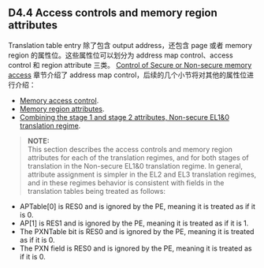 ## D4.4 Access controls and memory region attributes

Translation table entry 除了包含 output address，还包含 page 或者 memory region 的属性位。这些属性位可以划分为 address map control、access control 和 region attribute 三类。 [Control of Secure or Non-secure memory access](#) 章节介绍了 address map control，后续的几个小节将对其他的属性位进行介绍：

* [Memory access control](#).
* [Memory region attributes](#).
* [Combining the stage 1 and stage 2 attributes, Non-secure EL1&0 translation regime](#).

> **NOTE:**  
This section describes the access controls and memory region attributes for each of the translation regimes, and for both stages of translation in the Non-secure EL1&0 translation regime. In general, attribute assignment is simpler in the EL2 and EL3 translation regimes, and in these regimes behavior is consistent with fields in the translation tables being treated as follows:
* APTable[0] is RES0 and is ignored by the PE, meaning it is treated as if it is 0.
* AP[1] is RES1 and is ignored by the PE, meaning it is treated as if it is 1.
* The PXNTable bit is RES0 and is ignored by the PE, meaning it is treated as if it is 0.
* The PXN field is RES0 and is ignored by the PE, meaning it is treated as if it is 0.

